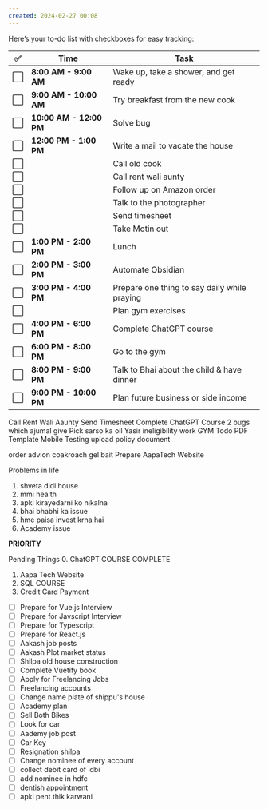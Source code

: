 ```yaml
---
created: 2024-02-27 00:08
---
```

Here’s your to-do list with checkboxes for easy tracking:

| ✅   | **Time**                | **Task**                                     |
| --- | ----------------------- | -------------------------------------------- |
| ⬜   | **8:00 AM - 9:00 AM**   | Wake up, take a shower, and get ready        |
| ⬜   | **9:00 AM - 10:00 AM**  | Try breakfast from the new cook              |
| ⬜   | **10:00 AM - 12:00 PM** | Solve bug                                    |
| ⬜   | **12:00 PM - 1:00 PM**  | Write a mail to vacate the house             |
| ⬜   |                         | Call old cook                                |
| ⬜   |                         | Call rent wali aunty                         |
| ⬜   |                         | Follow up on Amazon order                    |
| ⬜   |                         | Talk to the photographer                     |
| ⬜   |                         | Send timesheet                               |
| ⬜   |                         | Take Motin out                               |
| ⬜   | **1:00 PM - 2:00 PM**   | Lunch                                        |
| ⬜   | **2:00 PM - 3:00 PM**   | Automate Obsidian                            |
| ⬜   | **3:00 PM - 4:00 PM**   | Prepare one thing to say daily while praying |
| ⬜   |                         | Plan gym exercises                           |
| ⬜   | **4:00 PM - 6:00 PM**   | Complete ChatGPT course                      |
| ⬜   | **6:00 PM - 8:00 PM**   | Go to the gym                                |
| ⬜   | **8:00 PM - 9:00 PM**   | Talk to Bhai about the child & have dinner   |
| ⬜   | **9:00 PM - 10:00 PM**  | Plan future business or side income          |
Call Rent Wali Aaunty
Send Timesheet
Complete ChatGPT Course
2 bugs which ajumal give
Pick sarso ka oil
Yasir ineligibility work
GYM Todo
PDF Template 
Mobile Testing
upload policy document


order advion coakroach gel bait
Prepare AapaTech Website

Problems in life
1. shveta didi house
2. mmi health
3. apki kirayedarni ko nikalna
4. bhai bhabhi ka issue
5. hme paisa invest krna hai
6. Academy issue




**PRIORITY**

Pending Things
0. ChatGPT COURSE COMPLETE
1. Aapa Tech Website
2. SQL COURSE
3. Credit Card Payment

- [ ] Prepare for Vue.js Interview
- [ ] Prepare for Javscript Interview
- [ ] Prepare for Typescript
- [ ] Prepare for React.js
- [ ] Aakash job posts
- [ ] Aakash Plot market status
- [ ] Shilpa old house construction
- [ ] Complete Vuetify book
- [ ] Apply for Freelancing Jobs
- [ ] Freelancing accounts
- [ ] Change name plate of shippu's house
- [ ] Academy plan
- [ ] Sell Both Bikes
- [ ] Look for car
- [ ] Aademy job post
- [ ] Car Key
- [ ] Resignation shilpa
- [ ] Change nominee of every account
- [ ] collect debit card of idbi
- [ ] add nominee in hdfc
- [ ] dentish appointment
- [ ] apki pent thik karwani

